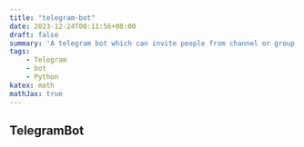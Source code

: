 ```yaml
---
title: "telegram-bot"
date: 2023-12-24T00:11:56+08:00
draft: false
summary: 'A telegram bot which can invite people from channel or group automaticly.'
tags:
    - Telegram
    - bot
    - Python
katex: math
mathJax: true
---
```


## TelegramBot